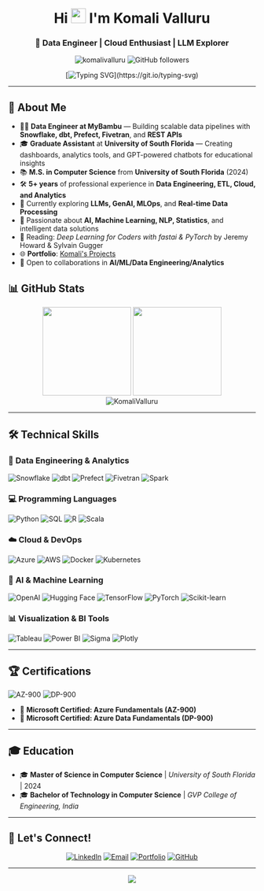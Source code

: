 <h1 align="center">Hi <img src="https://media.giphy.com/media/hvRJCLFzcasrR4ia7z/giphy.gif" width="30px"/> I'm Komali Valluru</h1>

<h3 align="center">🚀 Data Engineer | Cloud Enthusiast | LLM Explorer</h3>

<p align="center">
  <img src="https://komarev.com/ghpvc/?username=komalivalluru&label=Profile%20views&color=0e75b6&style=flat" alt="komalivalluru" />
  <img src="https://img.shields.io/github/followers/KomaliValluru?label=Followers&style=social" alt="GitHub followers" />
</p>

<div align="center">

[![Typing SVG](https://readme-typing-svg.herokuapp.com?font=Fira+Code&pause=1000&color=2E9FFF&width=435&lines=Data+Engineer+%40+MyBambu;ML+%26+AI+Enthusiast;Cloud+%26+Analytics+Expert;Always+learning+new+technologies!)](https://git.io/typing-svg)

</div>

---

## 🌟 About Me

- 👩‍💻 **Data Engineer at MyBambu** — Building scalable data pipelines with **Snowflake, dbt, Prefect, Fivetran**, and **REST APIs**
- 🎓 **Graduate Assistant** at **University of South Florida** — Creating dashboards, analytics tools, and GPT-powered chatbots for educational insights
- 📚 **M.S. in Computer Science** from **University of South Florida** (2024)
- 🛠️ **5+ years** of professional experience in **Data Engineering, ETL, Cloud, and Analytics**
- 🌱 Currently exploring **LLMs, GenAI, MLOps**, and **Real-time Data Processing**
- 💬 Passionate about **AI, Machine Learning, NLP, Statistics**, and intelligent data solutions
- 📖 Reading: *Deep Learning for Coders with fastai & PyTorch* by Jeremy Howard & Sylvain Gugger
- 🌐 **Portfolio**: [Komali's Projects](https://komalivalluru.github.io/portfolio/)
- 🤝 Open to collaborations in **AI/ML/Data Engineering/Analytics**

## 📊 GitHub Stats

<div align="center">
  <img height="180em" src="https://github-readme-stats.vercel.app/api?username=KomaliValluru&show_icons=true&theme=tokyonight&include_all_commits=true&count_private=true"/>
  <img height="180em" src="https://github-readme-stats.vercel.app/api/top-langs/?username=KomaliValluru&layout=compact&langs_count=8&theme=tokyonight"/>
</div>

<div align="center">
  <img src="https://github-readme-streak-stats.herokuapp.com/?user=KomaliValluru&theme=tokyonight" alt="KomaliValluru" />
</div>

---

## 🛠️ Technical Skills

### 💾 **Data Engineering & Analytics**
<p align="left">
  <img src="https://img.shields.io/badge/Snowflake-29B5E8?style=for-the-badge&logo=Snowflake&logoColor=white" alt="Snowflake"/>
  <img src="https://img.shields.io/badge/dbt-FF694B?style=for-the-badge&logo=dbt&logoColor=white" alt="dbt"/>
  <img src="https://img.shields.io/badge/Prefect-025E8C?style=for-the-badge&logo=prefect&logoColor=white" alt="Prefect"/>
  <img src="https://img.shields.io/badge/Fivetran-4285F4?style=for-the-badge&logo=fivetran&logoColor=white" alt="Fivetran"/>
  <img src="https://img.shields.io/badge/Apache%20Spark-E25A1C?style=for-the-badge&logo=apache-spark&logoColor=white" alt="Spark"/>
</p>

### 💻 **Programming Languages**
<p align="left">
  <img src="https://img.shields.io/badge/Python-FFD43B?style=for-the-badge&logo=python&logoColor=blue" alt="Python"/>
  <img src="https://img.shields.io/badge/SQL-4479A1?style=for-the-badge&logo=postgresql&logoColor=white" alt="SQL"/>
  <img src="https://img.shields.io/badge/R-276DC3?style=for-the-badge&logo=r&logoColor=white" alt="R"/>
  <img src="https://img.shields.io/badge/Scala-DC322F?style=for-the-badge&logo=scala&logoColor=white" alt="Scala"/>
</p>

### ☁️ **Cloud & DevOps**
<p align="left">
  <img src="https://img.shields.io/badge/Microsoft_Azure-0089D0?style=for-the-badge&logo=microsoft-azure&logoColor=white" alt="Azure"/>
  <img src="https://img.shields.io/badge/Amazon_AWS-FF9900?style=for-the-badge&logo=amazonaws&logoColor=white" alt="AWS"/>
  <img src="https://img.shields.io/badge/Docker-2CA5E0?style=for-the-badge&logo=docker&logoColor=white" alt="Docker"/>
  <img src="https://img.shields.io/badge/Kubernetes-326CE5?style=for-the-badge&logo=kubernetes&logoColor=white" alt="Kubernetes"/>
</p>

### 🤖 **AI & Machine Learning**
<p align="left">
  <img src="https://img.shields.io/badge/OpenAI_GPT-412991?style=for-the-badge&logo=openai&logoColor=white" alt="OpenAI"/>
  <img src="https://img.shields.io/badge/Hugging%20Face-FFD21E?style=for-the-badge&logo=huggingface&logoColor=black" alt="Hugging Face"/>
  <img src="https://img.shields.io/badge/TensorFlow-FF6F00?style=for-the-badge&logo=tensorflow&logoColor=white" alt="TensorFlow"/>
  <img src="https://img.shields.io/badge/PyTorch-EE4C2C?style=for-the-badge&logo=pytorch&logoColor=white" alt="PyTorch"/>
  <img src="https://img.shields.io/badge/scikit_learn-F7931E?style=for-the-badge&logo=scikit-learn&logoColor=white" alt="Scikit-learn"/>
</p>

### 📊 **Visualization & BI Tools**
<p align="left">
  <img src="https://img.shields.io/badge/Tableau-E97627?style=for-the-badge&logo=tableau&logoColor=white" alt="Tableau"/>
  <img src="https://img.shields.io/badge/Power%20BI-F2C811?style=for-the-badge&logo=power-bi&logoColor=black" alt="Power BI"/>
  <img src="https://img.shields.io/badge/Sigma-0081C9?style=for-the-badge&logo=sigma&logoColor=white" alt="Sigma"/>
  <img src="https://img.shields.io/badge/Plotly-3F4F75?style=for-the-badge&logo=plotly&logoColor=white" alt="Plotly"/>
</p>

---

## 🏆 Certifications

<p align="left">
  <img src="https://img.shields.io/badge/Microsoft_Azure-AZ--900-0089D0?style=for-the-badge&logo=microsoft-azure&logoColor=white" alt="AZ-900"/>
  <img src="https://img.shields.io/badge/Microsoft_Azure-DP--900-0089D0?style=for-the-badge&logo=microsoft-azure&logoColor=white" alt="DP-900"/>
</p>

- 🏅 **Microsoft Certified: Azure Fundamentals (AZ-900)**  
- 🏅 **Microsoft Certified: Azure Data Fundamentals (DP-900)**

---

## 🎓 Education

- 🎓 **Master of Science in Computer Science** | *University of South Florida* | 2024  
- 🎓 **Bachelor of Technology in Computer Science** | *GVP College of Engineering, India*

---

## 🤝 Let's Connect!

<div align="center">

[![LinkedIn](https://img.shields.io/badge/LinkedIn-0077B5?style=for-the-badge&logo=linkedin&logoColor=white)](https://www.linkedin.com/in/komali-valluru/)
[![Email](https://img.shields.io/badge/Email-D14836?style=for-the-badge&logo=gmail&logoColor=white)](mailto:vkomalidevi9866@gmail.com)
[![Portfolio](https://img.shields.io/badge/Portfolio-000000?style=for-the-badge&logo=About.me&logoColor=white)](https://komalivalluru.github.io/portfolio/)
[![GitHub](https://img.shields.io/badge/GitHub-100000?style=for-the-badge&logo=github&logoColor=white)](https://github.com/KomaliValluru)

</div>

---

<div align="center">
  <img src="https://capsule-render.vercel.app/api?type=waving&color=gradient&height=60&section=footer"/>
</div>
